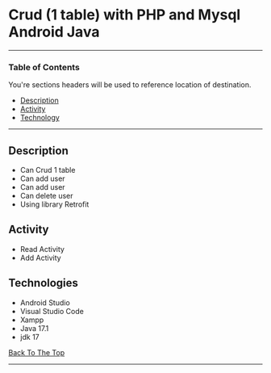 # Crud (1 table) with PHP and Mysql Android Java

---

### Table of Contents

You're sections headers will be used to reference location of destination.

- [Description](#description)
- [Activity](#activity)
- [Technology](#technologies)

---

## Description

- Can Crud 1 table
- Can add user
- Can add user
- Can delete user
- Using library Retrofit


## Activity

- Read Activity
- Add Activity


## Technologies

- Android Studio
- Visual Studio Code
- Xampp
- Java 17.1
- jdk 17

[Back To The Top](#academic-data-app)

---
